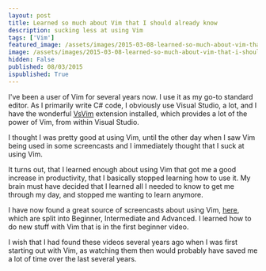 ```yaml
---
layout: post
title: Learned so much about Vim that I should already know
description: sucking less at using Vim
tags: ['Vim']
featured_image: /assets/images/2015-03-08-learned-so-much-about-vim-that-i-should-already-know.webp
image: /assets/images/2015-03-08-learned-so-much-about-vim-that-i-should-already-know.webp
hidden: False
published: 08/03/2015
ispublished: True
---
```

I've been a user of Vim for several years now. I use it as my go-to standard editor. As I primarily write C# code, I obviously use Visual Studio, a lot, and I have the wonderful [VsVim](https://visualstudiogallery.msdn.microsoft.com/59ca71b3-a4a3-46ca-8fe1-0e90e3f79329) extension installed, which provides a lot of the power of Vim, from within Visual Studio.

I thought I was pretty good at using Vim, until the other day when I saw Vim being used in some screencasts and I immediately thought that I suck at using Vim.

It turns out, that I learned enough about using Vim that got me a good increase in productivity, that I basically stopped learning how to use it. My brain must have decided that I learned all I needed to know to get me through my day, and stopped me wanting to learn anymore.

I have now found a great source of screencasts about using Vim, [here](http://derekwyatt.org/vim/tutorials/), which are split into Beginner, Intermediate and Advanced. I learned how to do new stuff with Vim that is in the first beginner video.

I wish that I had found these videos several years ago when I was first starting out with Vim, as watching them then would probably have saved me a lot of time over the last several years.
